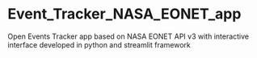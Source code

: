 # Event_Tracker_NASA_EONET_app
Open Events Tracker app based on NASA EONET API v3 with interactive interface developed in python and streamlit framework
